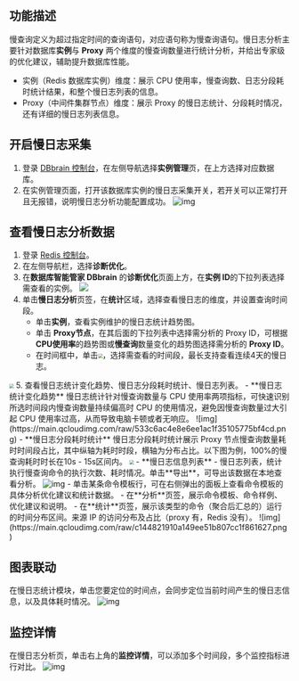 ## 功能描述

慢查询定义为超过指定时间的查询语句，对应语句称为慢查询语句。慢日志分析主要针对数据库**实例**与 **Proxy** 两个维度的慢查询数量进行统计分析，并给出专家级的优化建议，辅助提升数据库性能。

- 实例（Redis 数据库实例）维度：展示 CPU 使用率，慢查询数、日志分段耗时统计结果，和整个慢日志列表的信息。
- Proxy（中间件集群节点）维度：展示 Proxy 的慢日志统计、分段耗时情况，还有详细的慢日志列表信息。

## 开启慢日志采集

1. 登录 [DBbrain 控制台](https://console.cloud.tencent.com/dbbrain/instance?product=mysql)，在左侧导航选择**实例管理**页，在上方选择对应数据库。
2. 在实例管理页面，打开该数据库实例的慢日志采集开关，若开关可以正常打开且无报错，说明慢日志分析功能配置成功。
   ![img](https://main.qcloudimg.com/raw/62156ebffeb2b0965552ca027abe100f.png)

## 查看慢日志分析数据

1. 登录 [Redis 控制台](https://console.cloud.tencent.com/redis)。
2. 在左侧导航栏，选择**诊断优化**。
3. 在**数据库智能管家 DBbrain** 的**诊断优化**页面上方，在**实例 ID**的下拉列表选择需查看的实例。
![](https://qcloudimg.tencent-cloud.cn/raw/1f2179f0f906241128c34c746c4ce79a.png)
4. 单击**慢日志分析**页签，在**统计**区域，选择查看慢日志的维度，并设置查询时间段。
   - 单击**实例**，查看实例维护的慢日志统计趋势图。
   - 单击 **Proxy节点**，在其后面的下拉列表中选择需分析的 Proxy ID，可根据**CPU使用率**的趋势图或**慢查询**数量变化的趋势图选择需分析的 **Proxy ID**。
   - 在时间框中，单击<img src="https://qcloudimg.tencent-cloud.cn/raw/a1438740099d1baedaf57020fb2e397b.png" style="zoom: 50%;" />，选择需查看的时间段，最长支持查看连续4天的慢日志。
<img src="https://qcloudimg.tencent-cloud.cn/raw/ad4d3d4e437861868dd7493b54ed8312.png" style="zoom: 50%;" />
5. 查看慢日志统计变化趋势、慢日志分段耗时统计、慢日志列表。
 - **慢日志统计变化趋势** 
   慢日志统计针对慢查询数量与 CPU 使用率两项指标，可快速识别所选时间段内慢查询数量持续偏高时 CPU 的使用情况，避免因慢查询数量过大引起 CPU 使用率过高，从而导致电脑卡顿或者无响应。
   ![img](https://main.qcloudimg.com/raw/533c6ac4e8e6ee1ac1f35105775bf4cd.png)
 - **慢日志分段耗时统计**   
   慢日志分段耗时统计展示 Proxy 节点慢查询数量耗时时间段占比，其中纵轴为耗时时段，横轴为分布占比。以下图为例，100%的慢查询耗时时长在10s - 15s区间内。
<img src="https://main.qcloudimg.com/raw/f60c0a52f9e26b5a4b31d5fa118bb4d3.png"  style="zoom:50%;">
 - **慢日志信息列表**
    - 慢日志列表，统计执行慢查询命令的执行次数、耗时情况。单击**导出**，可导出该数据在本地查看分析。
     <img src="https://main.qcloudimg.com/raw/333ef53b03b74842d9f6d1e8f0fc72ce.png" alt="img"  />
    - 单击某条命令模板行，可在右侧弹出的面板上查看命令模板的具体分析优化建议和统计数据。
      - 在**分析**页签，展示命令模板、命令样例、优化建议和说明。
      - 在**统计**页签，展示该类型的命令（聚合后汇总的）运行的时间分布区间。来源 IP 的访问分布及占比（proxy 有，Redis 没有）。
      ![img](https://main.qcloudimg.com/raw/c144821910a149ee51b807cc1f861627.png)
 
## 图表联动
在慢日志统计模块，单击您要定位的时间点，会同步定位当前时间产生的慢日志信息，以及具体耗时情况。
![img](https://main.qcloudimg.com/raw/8d0596fc23190dffd3371d15a4c3374b.png)

## 监控详情
在慢日志分析页，单击右上角的**监控详情**，可以添加多个时间段，多个监控指标进行对比。
![img](https://main.qcloudimg.com/raw/2c8b8f1be41ed82699aa8f1ef31f3124.png)

